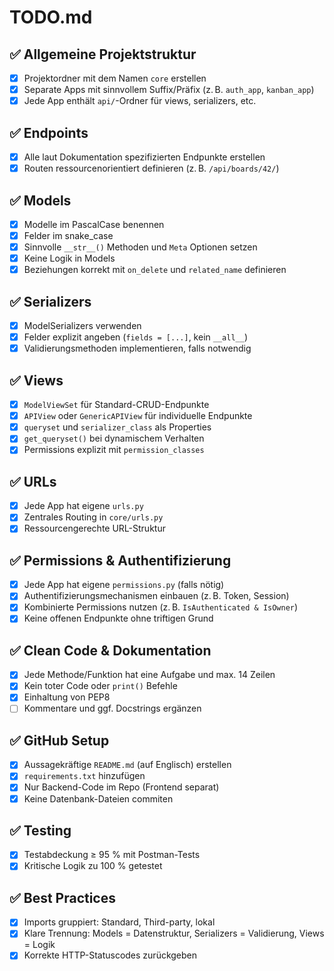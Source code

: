 # TODO.md

## ✅ Allgemeine Projektstruktur

- [x] Projektordner mit dem Namen `core` erstellen
- [x] Separate Apps mit sinnvollem Suffix/Präfix (z. B. `auth_app`, `kanban_app`)
- [x] Jede App enthält `api/`-Ordner für views, serializers, etc.

## ✅ Endpoints

- [x] Alle laut Dokumentation spezifizierten Endpunkte erstellen
- [x] Routen ressourcenorientiert definieren (z. B. `/api/boards/42/`)

## ✅ Models

- [x] Modelle im PascalCase benennen
- [x] Felder im snake_case
- [x] Sinnvolle `__str__()` Methoden und `Meta` Optionen setzen
- [x] Keine Logik in Models
- [x] Beziehungen korrekt mit `on_delete` und `related_name` definieren

## ✅ Serializers

- [x] ModelSerializers verwenden
- [x] Felder explizit angeben (`fields = [...]`, kein `__all__`)
- [x] Validierungsmethoden implementieren, falls notwendig

## ✅ Views

- [x] `ModelViewSet` für Standard-CRUD-Endpunkte
- [x] `APIView` oder `GenericAPIView` für individuelle Endpunkte
- [x] `queryset` und `serializer_class` als Properties
- [x] `get_queryset()` bei dynamischem Verhalten
- [x] Permissions explizit mit `permission_classes`

## ✅ URLs

- [x] Jede App hat eigene `urls.py`
- [x] Zentrales Routing in `core/urls.py`
- [x] Ressourcengerechte URL-Struktur

## ✅ Permissions & Authentifizierung

- [x] Jede App hat eigene `permissions.py` (falls nötig)
- [x] Authentifizierungsmechanismen einbauen (z. B. Token, Session)
- [x] Kombinierte Permissions nutzen (z. B. `IsAuthenticated & IsOwner`)
- [x] Keine offenen Endpunkte ohne triftigen Grund

## ✅ Clean Code & Dokumentation

- [x] Jede Methode/Funktion hat eine Aufgabe und max. 14 Zeilen
- [x] Kein toter Code oder `print()` Befehle
- [x] Einhaltung von PEP8
- [ ] Kommentare und ggf. Docstrings ergänzen

## ✅ GitHub Setup

- [x] Aussagekräftige `README.md` (auf Englisch) erstellen
- [x] `requirements.txt` hinzufügen
- [x] Nur Backend-Code im Repo (Frontend separat)
- [x] Keine Datenbank-Dateien commiten

## ✅ Testing

- [x] Testabdeckung ≥ 95 % mit Postman-Tests
- [x] Kritische Logik zu 100 % getestet

## ✅ Best Practices

- [x] Imports gruppiert: Standard, Third-party, lokal
- [x] Klare Trennung: Models = Datenstruktur, Serializers = Validierung, Views = Logik
- [x] Korrekte HTTP-Statuscodes zurückgeben
